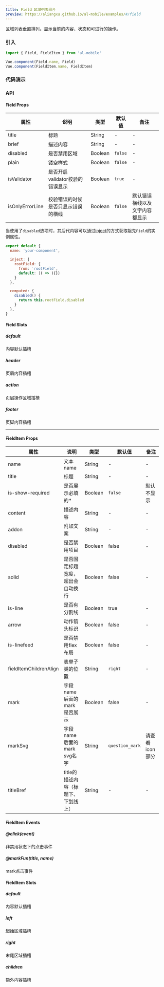 ```yaml
---
title: Field 区域列表组合
preview: https://aliangxu.github.io/al-mobile/examples/#/field
---
```


区域列表垂直排列，显示当前的内容、状态和可进行的操作。

### 引入

```javascript
import { Field, FieldItem } from 'al-mobile'

Vue.component(Field.name, Field)
Vue.component(FieldItem.name, FieldItem)
```

### 代码演示
<!-- DEMO -->

### API

#### Field Props
|属性 | 说明 | 类型 | 默认值|备注|
|----|-----|------|------|------|
|title|标题|String|-|-|
|brief|描述内容|String|-|-|
|disabled|是否禁用区域|Boolean|`false`|-|
|plain|镂空样式|Boolean|`false`|-|
|isValidator|是否开启validator校验的错误显示|Boolean|`true`|-|
|isOnlyErrorLine|校验错误的时候是否只显示错误的横线|Boolean|`false`|默认错误横线以及文字内容都显示|

当使用了`disabled`选项时，其后代内容可以通过[inject](https://vuejs.org/v2/api/#provide-inject)的方式获取祖先`Field`的实例属性。

```javascript
export default {
  name: 'your-component',

  inject: {
    rootField: {
      from: 'rootField',
      default: () => ({})
    }
  },

  computed: {
    disabled() {
      return this.rootField.disabled
    }
  },
}
```

#### Field Slots

##### default
内容默认插槽

##### header
页眉内容插槽

##### action
页眉操作区域插槽

##### footer
页脚内容插槽

---

#### FieldItem Props
|属性 | 说明 | 类型 | 默认值|备注|
|----|-----|------|------|------|
|name|文本name|String|-|-|
|title|标题|String|-|-|
|is-show-required|是否展示必填的*|Boolean|`false`|默认不显示|
|content|描述内容|String|-|-|
|addon|附加文案|String|-|-|
|disabled|是否禁用项目|Boolean|false|-|
|solid|是否固定标题宽度，超出会自动换行|Boolean|false|-|
|is-line|是否有分割线|Boolean|true|-|
|arrow|动作箭头标识|Boolean|false|-|
|is-linefeed|是否禁用flex布局|Boolean|false|-|
|fieldItemChildrenAlign|表单子类的位置|String|`right`|-|
|mark|字段name后面的mark是否展示|Boolean|false|-|
|markSvg|字段name后面的mark svg名字|String|`question_mark`|请查看icon部分|
|titleBref|title的描述内容（标题下、下划线上）|String|-|-|

#### FieldItem Events
##### @click(event)
非禁用状态下的点击事件
##### @markFun(title, name)
mark点击事件

#### FieldItem Slots

##### default
内容默认插槽

##### left
起始区域插槽

##### right
末尾区域插槽

##### children
额外内容插槽
